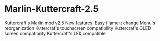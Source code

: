 # Marlin-Kuttercraft-2.5
Kuttercraft's Marlin mod v2.5
New features:
Easy filament change
Menu's reorganization
Kuttercraf's touchscreen compatibility
Kuttercraf's OLED screen compatibility
Kuttercraft's LED compatible
